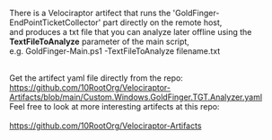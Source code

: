 There is a Velociraptor artifect that runs the 'GoldFinger-EndPointTicketCollector' part directly on the remote host,<br> 
and produces a txt file that you can analyze later offline using the <b>TextFileToAnalyze</b> parameter of the main script,<br> e.g. GoldFinger-Main.ps1 -TextFileToAnalyze filename.txt<br><br>

Get the artifect yaml file directly from the repo:<br>
<a href='https://github.com/10RootOrg/Velociraptor-Artifacts/blob/main/Custom.Windows.GoldFinger.TGT.Analyzer.yaml'>https://github.com/10RootOrg/Velociraptor-Artifacts/blob/main/Custom.Windows.GoldFinger.TGT.Analyzer.yaml</a>
<br>
Feel free to look at more interesting artifects at this repo:<br><br>
<a href='https://github.com/10RootOrg/Velociraptor-Artifacts'>https://github.com/10RootOrg/Velociraptor-Artifacts</a>
